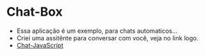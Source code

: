 # Chat-Box
- Essa aplicação é um exemplo, para chats automaticos...
- Criei uma assitênte para conversar com você, veja no link logo.
- [Chat-JavaScript](https://washingtondeveloper.github.io/vanilla-chat/)
